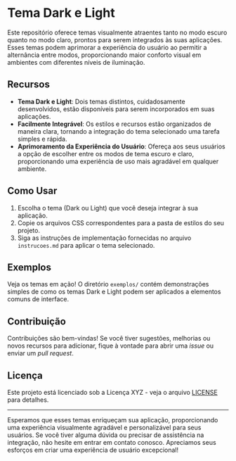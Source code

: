 # Tema Dark e Light

Este repositório oferece temas visualmente atraentes tanto no modo escuro quanto no modo claro, prontos para serem integrados às suas aplicações. Esses temas podem aprimorar a experiência do usuário ao permitir a alternância entre modos, proporcionando maior conforto visual em ambientes com diferentes níveis de iluminação.

## Recursos

- **Tema Dark e Light**: Dois temas distintos, cuidadosamente desenvolvidos, estão disponíveis para serem incorporados em suas aplicações.
- **Facilmente Integrável**: Os estilos e recursos estão organizados de maneira clara, tornando a integração do tema selecionado uma tarefa simples e rápida.
- **Aprimoramento da Experiência do Usuário**: Ofereça aos seus usuários a opção de escolher entre os modos de tema escuro e claro, proporcionando uma experiência de uso mais agradável em qualquer ambiente.

## Como Usar

1. Escolha o tema (Dark ou Light) que você deseja integrar à sua aplicação.
2. Copie os arquivos CSS correspondentes para a pasta de estilos do seu projeto.
3. Siga as instruções de implementação fornecidas no arquivo `instrucoes.md` para aplicar o tema selecionado.

## Exemplos

Veja os temas em ação! O diretório `exemplos/` contém demonstrações simples de como os temas Dark e Light podem ser aplicados a elementos comuns de interface.

## Contribuição

Contribuições são bem-vindas! Se você tiver sugestões, melhorias ou novos recursos para adicionar, fique à vontade para abrir uma *issue* ou enviar um *pull request*.

## Licença

Este projeto está licenciado sob a Licença XYZ - veja o arquivo [LICENSE](LICENSE) para detalhes.

---

Esperamos que esses temas enriqueçam sua aplicação, proporcionando uma experiência visualmente agradável e personalizável para seus usuários. Se você tiver alguma dúvida ou precisar de assistência na integração, não hesite em entrar em contato conosco. Apreciamos seus esforços em criar uma experiência de usuário excepcional!
